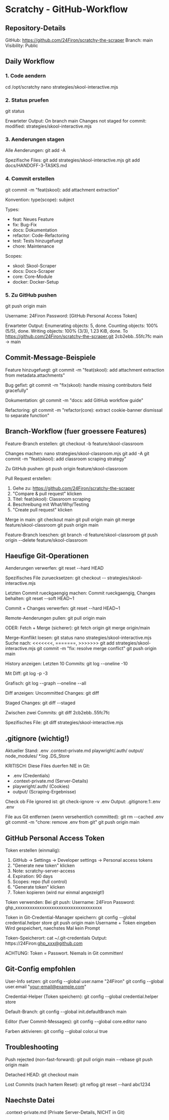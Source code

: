# Scratchy - GitHub-Workflow

## Repository-Details
GitHub: https://github.com/24Firon/scratchy-the-scraper
Branch: main
Visibility: Public

## Daily Workflow

### 1. Code aendern
cd /opt/scratchy
nano strategies/skool-interactive.mjs

### 2. Status pruefen
git status

Erwarteter Output:
On branch main
Changes not staged for commit:
  modified:   strategies/skool-interactive.mjs

### 3. Aenderungen stagen
Alle Aenderungen:
git add -A

Spezifische Files:
git add strategies/skool-interactive.mjs
git add docs/HANDOFF-3-TASKS.md

### 4. Commit erstellen
git commit -m "feat(skool): add attachment extraction"

Konvention: type(scope): subject

Types:
- feat: Neues Feature
- fix: Bug-Fix
- docs: Dokumentation
- refactor: Code-Refactoring
- test: Tests hinzugefuegt
- chore: Maintenance

Scopes:
- skool: Skool-Scraper
- docs: Docs-Scraper
- core: Core-Module
- docker: Docker-Setup

### 5. Zu GitHub pushen
git push origin main

Username: 24Firon
Password: [GitHub Personal Access Token]

Erwarteter Output:
Enumerating objects: 5, done.
Counting objects: 100% (5/5), done.
Writing objects: 100% (3/3), 1.23 KiB, done.
To https://github.com/24Firon/scratchy-the-scraper.git
   2cb2ebb..55fc7fc  main -> main

## Commit-Message-Beispiele

Feature hinzugefuegt:
git commit -m "feat(skool): add attachment extraction from metadata.attachments"

Bug gefixt:
git commit -m "fix(skool): handle missing contributors field gracefully"

Dokumentation:
git commit -m "docs: add GitHub workflow guide"

Refactoring:
git commit -m "refactor(core): extract cookie-banner dismissal to separate function"

## Branch-Workflow (fuer groessere Features)

Feature-Branch erstellen:
git checkout -b feature/skool-classroom

Changes machen:
nano strategies/skool-classroom.mjs
git add -A
git commit -m "feat(skool): add classroom scraping strategy"

Zu GitHub pushen:
git push origin feature/skool-classroom

Pull Request erstellen:
1. Gehe zu: https://github.com/24Firon/scratchy-the-scraper
2. "Compare & pull request" klicken
3. Titel: feat(skool): Classroom scraping
4. Beschreibung mit What/Why/Testing
5. "Create pull request" klicken

Merge in main:
git checkout main
git pull origin main
git merge feature/skool-classroom
git push origin main

Feature-Branch loeschen:
git branch -d feature/skool-classroom
git push origin --delete feature/skool-classroom

## Haeufige Git-Operationen

Aenderungen verwerfen:
git reset --hard HEAD

Spezifisches File zuruecksetzen:
git checkout -- strategies/skool-interactive.mjs

Letzten Commit rueckgaengig machen:
Commit rueckgaengig, Changes behalten:
git reset --soft HEAD~1

Commit + Changes verwerfen:
git reset --hard HEAD~1

Remote-Aenderungen pullen:
git pull origin main

ODER: Fetch + Merge (sicherer):
git fetch origin
git merge origin/main

Merge-Konflikt loesen:
git status
nano strategies/skool-interactive.mjs
Suche nach: <<<<<<<, =======, >>>>>>>
git add strategies/skool-interactive.mjs
git commit -m "fix: resolve merge conflict"
git push origin main

History anzeigen:
Letzten 10 Commits:
git log --oneline -10

Mit Diff:
git log -p -3

Grafisch:
git log --graph --oneline --all

Diff anzeigen:
Uncommitted Changes:
git diff

Staged Changes:
git diff --staged

Zwischen zwei Commits:
git diff 2cb2ebb..55fc7fc

Spezifisches File:
git diff strategies/skool-interactive.mjs

## .gitignore (wichtig!)

Aktueller Stand:
.env
.context-private.md
playwright/.auth/
output/
node_modules/
*.log
.DS_Store

KRITISCH: Diese Files duerfen NIE in Git:
- .env (Credentials)
- .context-private.md (Server-Details)
- playwright/.auth/ (Cookies)
- output/ (Scraping-Ergebnisse)

Check ob File ignored ist:
git check-ignore -v .env
Output: .gitignore:1:.env    .env

File aus Git entfernen (wenn versehentlich committed):
git rm --cached .env
git commit -m "chore: remove .env from git"
git push origin main

## GitHub Personal Access Token

Token erstellen (einmalig):
1. GitHub → Settings → Developer settings → Personal access tokens
2. "Generate new token" klicken
3. Note: scratchy-server-access
4. Expiration: 90 days
5. Scopes: repo (full control)
6. "Generate token" klicken
7. Token kopieren (wird nur einmal angezeigt!)

Token verwenden:
Bei git push:
Username: 24Firon
Password: ghp_xxxxxxxxxxxxxxxxxxxxxxxxxxxxxxxxxxxx

Token in Git-Credential-Manager speichern:
git config --global credential.helper store
git push origin main
Username + Token eingeben
Wird gespeichert, naechstes Mal kein Prompt

Token-Speicherort:
cat ~/.git-credentials
Output: https://24Firon:ghp_xxx@github.com

ACHTUNG: Token = Passwort. Niemals in Git committen!

## Git-Config empfohlen

User-Info setzen:
git config --global user.name "24Firon"
git config --global user.email "your-email@example.com"

Credential-Helper (Token speichern):
git config --global credential.helper store

Default-Branch:
git config --global init.defaultBranch main

Editor (fuer Commit-Messages):
git config --global core.editor nano

Farben aktivieren:
git config --global color.ui true

## Troubleshooting

Push rejected (non-fast-forward):
git pull origin main --rebase
git push origin main

Detached HEAD:
git checkout main

Lost Commits (nach hartem Reset):
git reflog
git reset --hard abc1234

## Naechste Datei
.context-private.md (Private Server-Details, NICHT in Git)
